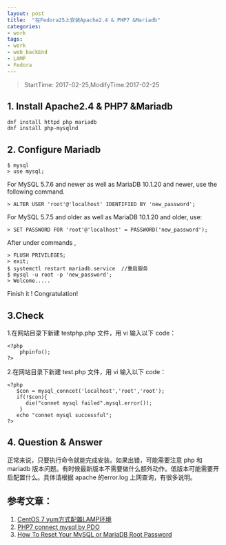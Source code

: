 ```yaml
---
layout: post
title:  "在Fedora25上安装Apache2.4 & PHP7 &Mariadb"
categories:
- work
tags:
- work
- web_backEnd 
- LAMP 
- Fedora
---
```


> StartTime: 2017-02-25,ModifyTime:2017-02-25

<!---more--->

## 1. Install Apache2.4 & PHP7 &Mariadb
```
dnf install httpd php mariadb
dnf install php-mysqlnd
```
## 2. Configure Mariadb
```
$ mysql
> use mysql;
```
For MySQL 5.7.6 and newer as well as MariaDB 10.1.20 and newer, use the following command.
```
> ALTER USER 'root'@'localhost' IDENTIFIED BY 'new_password';
```
For MySQL 5.7.5 and older as well as MariaDB 10.1.20 and older, use:
```
> SET PASSWORD FOR 'root'@'localhost' = PASSWORD('new_password');
```
After under commands ,
```
> FLUSH PRIVILEGES;
> exit;
$ systemctl restart mariadb.service  //重启服务
$ mysql -u root -p 'new_password';
> Welcome.....
```
Finish it ! Congratulation!
## 3.Check
1.在网站目录下新建 testphp.php 文件，用 vi 输入以下 code：
```
<?php
	phpinfo();
?>
```
2.在网站目录下新建 test.php 文件，用 vi 输入以下 code：
```
<?php
   $con = mysql_conncet('localhost','root','root');
   if(!$con){
      die("connet mysql failed".mysql.error());     
    }
   echo "connet mysql successful";       
?>
```
## 4. Question & Answer
 正常来说，只要执行命令就能完成安装。如果出错，可能需要注意 php 和 mariadb 版本问题。有时候最新版本不需要做什么额外动作。低版本可能需要开启配置什么。具体请根据 apache 的error.log 上网查询，有很多说明。

## 参考文章：
1. [CentOS 7 yum方式配置LAMP环境](http://www.cnblogs.com/zutbaz/p/4420791.html)
2. [PHP7 connect mysql by PDO](https://www.sitepoint.com/re-introducing-pdo-the-right-way-to-access-databases-in-php/)
3. [ How To Reset Your MySQL or MariaDB Root Password](https://www.digitalocean.com/community/tutorials/how-to-reset-your-mysql-or-mariadb-root-password)
